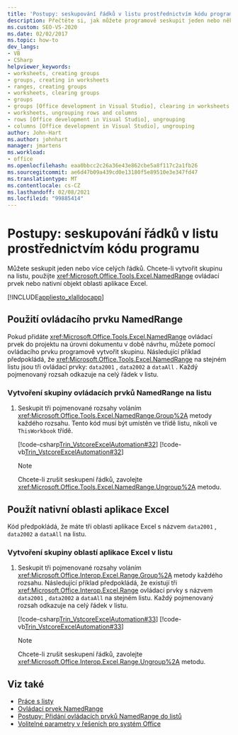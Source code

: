 ```yaml
---
title: 'Postupy: seskupování řádků v listu prostřednictvím kódu programu'
description: Přečtěte si, jak můžete programově seskupit jeden nebo několik celých řádků v Microsoft Excelu pomocí ovládacího prvku NamedRange nebo nativního objektu Range Excelu.
ms.custom: SEO-VS-2020
ms.date: 02/02/2017
ms.topic: how-to
dev_langs:
- VB
- CSharp
helpviewer_keywords:
- worksheets, creating groups
- groups, creating in worksheets
- ranges, creating groups
- worksheets, clearing groups
- groups
- groups [Office development in Visual Studio], clearing in worksheets
- worksheets, ungrouping rows and columns
- rows [Office development in Visual Studio], ungrouping
- columns [Office development in Visual Studio], ungrouping
author: John-Hart
ms.author: johnhart
manager: jmartens
ms.workload:
- office
ms.openlocfilehash: eaa0bbcc2c26a36e43e862cbe5a8f117c2a1fb26
ms.sourcegitcommit: ae6d47b09a439cd0e13180f5e89510e3e347fd47
ms.translationtype: MT
ms.contentlocale: cs-CZ
ms.lasthandoff: 02/08/2021
ms.locfileid: "99885414"
---
```

# <a name="how-to-programmatically-group-rows-in-a-worksheet"></a>Postupy: seskupování řádků v listu prostřednictvím kódu programu
  Můžete seskupit jeden nebo více celých řádků. Chcete-li vytvořit skupinu na listu, použijte <xref:Microsoft.Office.Tools.Excel.NamedRange> ovládací prvek nebo nativní objekt oblasti aplikace Excel.

 [!INCLUDE[appliesto_xlalldocapp](../vsto/includes/appliesto-xlalldocapp-md.md)]

## <a name="use-a-namedrange-control"></a>Použití ovládacího prvku NamedRange
 Pokud přidáte <xref:Microsoft.Office.Tools.Excel.NamedRange> ovládací prvek do projektu na úrovni dokumentu v době návrhu, můžete pomocí ovládacího prvku programově vytvořit skupinu. Následující příklad předpokládá, že <xref:Microsoft.Office.Tools.Excel.NamedRange> na stejném listu jsou tři ovládací prvky: `data2001` , `data2002` a `dataAll` . Každý pojmenovaný rozsah odkazuje na celý řádek v listu.

### <a name="to-create-a-group-of-namedrange-controls-on-a-worksheet"></a>Vytvoření skupiny ovládacích prvků NamedRange na listu

1. Seskupit tři pojmenované rozsahy voláním <xref:Microsoft.Office.Tools.Excel.NamedRange.Group%2A> metody každého rozsahu. Tento kód musí být umístěn ve třídě listu, nikoli ve `ThisWorkbook` třídě.

     [!code-csharp[Trin_VstcoreExcelAutomation#32](../vsto/codesnippet/CSharp/Trin_VstcoreExcelAutomationCS/Sheet1.cs#32)]
     [!code-vb[Trin_VstcoreExcelAutomation#32](../vsto/codesnippet/VisualBasic/Trin_VstcoreExcelAutomation/Sheet1.vb#32)]

    > [!NOTE]
    > Chcete-li zrušit seskupení řádků, zavolejte <xref:Microsoft.Office.Tools.Excel.NamedRange.Ungroup%2A> metodu.

## <a name="use-native-excel-ranges"></a>Použít nativní oblasti aplikace Excel
 Kód předpokládá, že máte tři oblasti aplikace Excel s názvem `data2001` , `data2002` a `dataAll` na listu.

### <a name="to-create-a-group-of-excel-ranges-in-a-worksheet"></a>Vytvoření skupiny oblastí aplikace Excel v listu

1. Seskupit tři pojmenované rozsahy voláním <xref:Microsoft.Office.Interop.Excel.Range.Group%2A> metody každého rozsahu. Následující příklad předpokládá, že existují tři <xref:Microsoft.Office.Interop.Excel.Range> ovládací prvky s názvem `data2001` , `data2002` a `dataAll` na stejném listu. Každý pojmenovaný rozsah odkazuje na celý řádek v listu.

     [!code-csharp[Trin_VstcoreExcelAutomation#33](../vsto/codesnippet/CSharp/Trin_VstcoreExcelAutomationCS/Sheet1.cs#33)]
     [!code-vb[Trin_VstcoreExcelAutomation#33](../vsto/codesnippet/VisualBasic/Trin_VstcoreExcelAutomation/Sheet1.vb#33)]

    > [!NOTE]
    > Chcete-li zrušit seskupení řádků, zavolejte <xref:Microsoft.Office.Interop.Excel.Range.Ungroup%2A> metodu.

## <a name="see-also"></a>Viz také
- [Práce s listy](../vsto/working-with-worksheets.md)
- [Ovládací prvek NamedRange](../vsto/namedrange-control.md)
- [Postupy: Přidání ovládacích prvků NamedRange do listů](../vsto/how-to-add-namedrange-controls-to-worksheets.md)
- [Volitelné parametry v řešeních pro systém Office](../vsto/optional-parameters-in-office-solutions.md)
